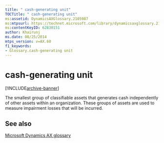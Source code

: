```yaml
---
title: " cash-generating unit"
TOCTitle: " cash-generating unit"
ms:assetid: DynamicsAXGlossary.2105987
ms:mtpsurl: https://technet.microsoft.com/library/dynamicsaxglossary.2105987(v=AX.60)
ms:contentKeyID: 62830151
author: Khairunj
ms.date: 08/25/2014
mtps_version: v=AX.60
f1_keywords:
- Glossary.cash-generating unit
---
```


# cash-generating unit


[!INCLUDE[archive-banner](includes/archive-banner.md)]

The smallest group of classifiable assets that generates cash independently of other assets within an organization. These groups of assets are used to measure impairment losses that will be incurred.

## See also

[Microsoft Dynamics AX glossary](glossary/microsoft-dynamics-ax-glossary.md)

  


